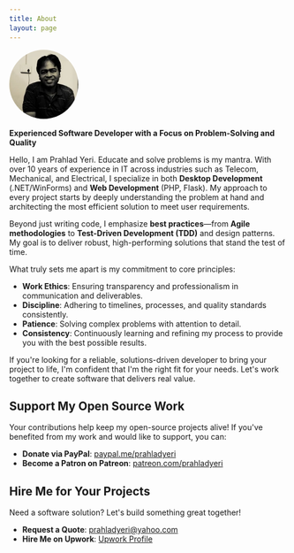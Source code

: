 ```yaml
---
title: About
layout: page
---
```


<img class='about-image right-aligned' alt='Prahlad Yeri' style='max-width:125px; border-radius:100px;' src='/uploads/prahlad_yeri_170p.webp'>

**Experienced Software Developer with a Focus on Problem-Solving and Quality**

Hello, I am Prahlad Yeri. Educate and solve problems is my mantra. With over 10 years of experience in IT across industries such as Telecom, Mechanical, and Electrical, I specialize in both **Desktop Development** (.NET/WinForms) and **Web Development** (PHP, Flask). My approach to every project starts by deeply understanding the problem at hand and architecting the most efficient solution to meet user requirements.

Beyond just writing code, I emphasize **best practices**—from **Agile methodologies** to **Test-Driven Development (TDD)** and design patterns. My goal is to deliver robust, high-performing solutions that stand the test of time.

What truly sets me apart is my commitment to core principles:
- **Work Ethics**: Ensuring transparency and professionalism in communication and deliverables.
- **Discipline**: Adhering to timelines, processes, and quality standards consistently.
- **Patience**: Solving complex problems with attention to detail.
- **Consistency**: Continuously learning and refining my process to provide you with the best possible results.

If you're looking for a reliable, solutions-driven developer to bring your project to life, I'm confident that I'm the right fit for your needs. Let's work together to create software that delivers real value.

## Support My Open Source Work
Your contributions help keep my open-source projects alive! If you've benefited from my work and would like to support, you can:
- **Donate via PayPal**: [paypal.me/prahladyeri](https://paypal.me/prahladyeri)
- **Become a Patron on Patreon**: [patreon.com/prahladyeri](https://patreon.com/prahladyeri)

## Hire Me for Your Projects
Need a software solution? Let's build something great together!
- **Request a Quote**: [prahladyeri@yahoo.com](mailto:prahladyeri@yahoo.com)
- **Hire Me on Upwork**: [Upwork Profile](https://www.upwork.com/freelancers/~01e977ff45b62e031c)